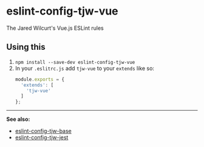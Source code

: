 # eslint-config-tjw-vue

The Jared Wilcurt's Vue.js ESLint rules


## Using this

1. `npm install --save-dev eslint-config-tjw-vue`
1. In your `.eslitrc.js` add `tjw-vue` to your `extends` like so:
    ```js
    module.exports = {
      'extends': [
        'tjw-vue'
      ]
    };
    ```

* * *

**See also:**

* [eslint-config-tjw-base](https://github.com/tjw-lint/eslint-config-tjw-base)
* [eslint-config-tjw-jest](https://github.com/tjw-lint/eslint-config-tjw-jest)
